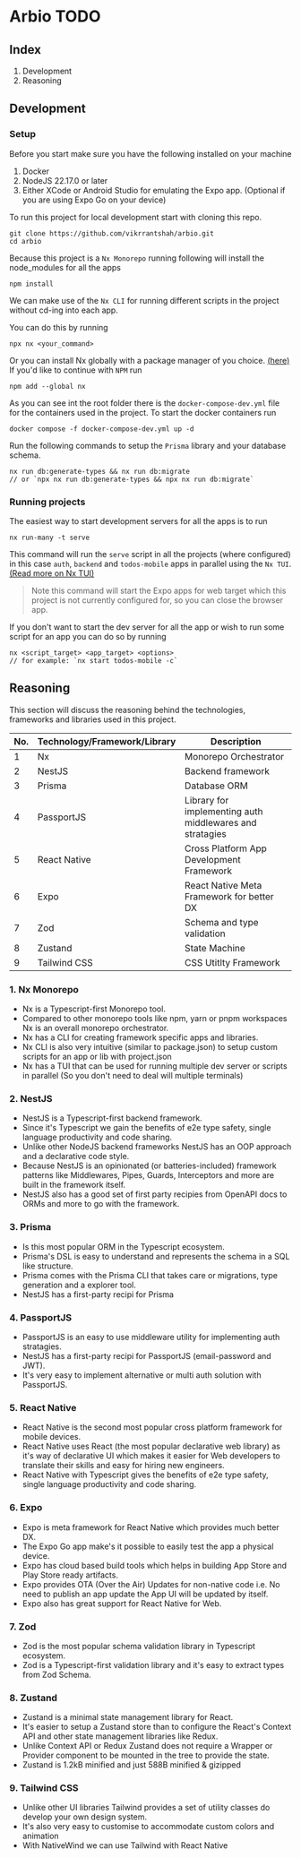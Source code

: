 # Arbio TODO

## Index

1. Development
2. Reasoning

## Development

### Setup

Before you start make sure you have the following installed on your machine

1. Docker
2. NodeJS 22.17.0 or later
3. Either XCode or Android Studio for emulating the Expo app. (Optional if you are using Expo Go on your device)

To run this project for local development start with cloning this repo.

```shell
git clone https://github.com/vikrrantshah/arbio.git
cd arbio
```

Because this project is a `Nx Monorepo` running following will install the node_modules for all the apps

```shell
npm install
```

We can make use of the `Nx CLI` for running different scripts in the project without cd-ing into each app.

You can do this by running

```shell
npx nx <your_command>
```

Or you can install Nx globally with a package manager of you choice. [(here)](https://nx.dev/getting-started/installation)
If you'd like to continue with `NPM` run

```shell
npm add --global nx
```

As you can see int the root folder there is the `docker-compose-dev.yml` file for the containers used in the project.
To start the docker containers run

```shell
docker compose -f docker-compose-dev.yml up -d
```

Run the following commands to setup the `Prisma` library and your database schema.

```shell
nx run db:generate-types && nx run db:migrate
// or `npx nx run db:generate-types && npx nx run db:migrate`
```

### Running projects

The easiest way to start development servers for all the apps is to run

```shell
nx run-many -t serve
```

This command will run the `serve` script in all the projects (where configured) in this case `auth`, `backend` and `todos-mobile` apps in parallel using the `Nx TUI`. [(Read more on Nx TUI)](https://nx.dev/blog/nx-21-terminal-ui)

> Note this command will start the Expo apps for web target which this project is not currently configured for, so you can close the browser app.

If you don't want to start the dev server for all the app or wish to run some script for an app you can do so by running

```
nx <script_target> <app_target> <options>
// for example: `nx start todos-mobile -c`
```

## Reasoning

This section will discuss the reasoning behind the technologies, frameworks and libraries used in this project.

| No. | Technology/Framework/Library | Description                                              |
| --- | ---------------------------- | -------------------------------------------------------- |
| 1   | Nx                           | Monorepo Orchestrator                                    |
| 2   | NestJS                       | Backend framework                                        |
| 3   | Prisma                       | Database ORM                                             |
| 4   | PassportJS                   | Library for implementing auth middlewares and stratagies |
| 5   | React Native                 | Cross Platform App Development Framework                 |
| 6   | Expo                         | React Native Meta Framework for better DX                |
| 7   | Zod                          | Schema and type validation                               |
| 8   | Zustand                      | State Machine                                            |
| 9   | Tailwind CSS                 | CSS Utitlty Framework                                    |

### 1. Nx Monorepo

- Nx is a Typescript-first Monorepo tool.
- Compared to other monorepo tools like npm, yarn or pnpm workspaces Nx is an overall monorepo orchestrator.
- Nx has a CLI for creating framework specific apps and libraries.
- Nx CLI is also very intuitive (similar to package.json) to setup custom scripts for an app or lib with project.json
- Nx has a TUI that can be used for running multiple dev server or scripts in parallel (So you don't need to deal will multiple terminals)

### 2. NestJS

- NestJS is a Typescript-first backend framework.
- Since it's Typescript we gain the benefits of e2e type safety, single language productivity and code sharing.
- Unlike other NodeJS backend frameworks NestJS has an OOP approach and a declarative code style.
- Because NestJS is an opinionated (or batteries-included) framework patterns like Middlewares, Pipes, Guards, Interceptors and more are built in the framework itself.
- NestJS also has a good set of first party recipies from OpenAPI docs to ORMs and more to go with the framework.

### 3. Prisma

- Is this most popular ORM in the Typescript ecosystem.
- Prisma's DSL is easy to understand and represents the schema in a SQL like structure.
- Prisma comes with the Prisma CLI that takes care or migrations, type generation and a explorer tool.
- NestJS has a first-party recipi for Prisma

### 4. PassportJS

- PassportJS is an easy to use middleware utility for implementing auth stratagies.
- NestJS has a first-party recipi for PassportJS (email-password and JWT).
- It's very easy to implement alternative or multi auth solution with PassportJS.

### 5. React Native

- React Native is the second most popular cross platform framework for mobile devices.
- React Native uses React (the most popular declarative web library) as it's way of declarative UI which makes it easier for Web developers to translate their skills and easy for hiring new engineers.
- React Native with Typescript gives the benefits of e2e type safety, single language productivity and code sharing.

### 6. Expo

- Expo is meta framework for React Native which provides much better DX.
- The Expo Go app make's it possible to easily test the app a physical device.
- Expo has cloud based build tools which helps in building App Store and Play Store ready artifacts.
- Expo provides OTA (Over the Air) Updates for non-native code i.e. No need to publish an app update the App UI will be updated by itself.
- Expo also has great support for React Native for Web.

### 7. Zod

- Zod is the most popular schema validation library in Typescript ecosystem.
- Zod is a Typescript-first validation library and it's easy to extract types from Zod Schema.

### 8. Zustand

- Zustand is a minimal state management library for React.
- It's easier to setup a Zustand store than to configure the React's Context API and other state management libraries like Redux.
- Unlike Context API or Redux Zustand does not require a Wrapper or Provider component to be mounted in the tree to provide the state.
- Zustand is 1.2kB minified and just 588B minified & gizipped

### 9. Tailwind CSS

- Unlike other UI libraries Tailwind provides a set of utility classes do develop your own design system.
- It's also very easy to customise to accommodate custom colors and animation
- With NativeWind we can use Tailwind with React Native
